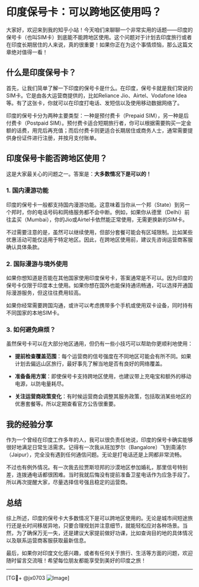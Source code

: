 # 印度保号卡：可以跨地区使用吗？

大家好，欢迎来到我的知乎小站！今天咱们来聊聊一个非常实用的话题——印度的保号卡（也叫SIM卡）到底能不能跨地区使用。这个问题对于计划去印度旅行或者在印度长期居住的人来说，真的很重要！如果你正在为这个事情烦恼，那么这篇文章绝对值得一看！

## 什么是印度保号卡？

首先，让我们简单了解一下印度的保号卡是什么。在印度，保号卡就是我们常说的SIM卡。它是由各大运营商提供的，比如Reliance Jio、Airtel、Vodafone Idea等。有了这张卡，你就可以在印度打电话、发短信以及使用移动数据网络了。

印度的保号卡分为两种主要类型：一种是预付费卡（Prepaid SIM），另一种是后付费卡（Postpaid SIM）。预付费卡适合短期旅行者，你可以根据需要购买一定金额的话费，用完后再充值；而后付费卡则更适合长期居住或商务人士，通常需要提供身份证件进行注册，并按月支付账单。

## 印度保号卡能否跨地区使用？

这是大家最关心的问题之一。答案是：**大多数情况下是可以的！**

### 1. **国内漫游功能**
   印度的保号卡一般都支持国内漫游功能。这意味着当你从一个邦（State）到另一个邦时，你的电话号码和网络服务都不会中断。例如，如果你从德里（Delhi）前往孟买（Mumbai），你的Jio或Airtel卡依然能正常使用，无需更换新的SIM卡。

   不过需要注意的是，虽然可以继续使用，但部分套餐可能会有区域限制。比如某些优惠活动可能仅适用于特定地区。因此，在跨地区使用前，建议先咨询运营商客服确认具体条款。

### 2. **国际漫游与境外使用**
   如果你想知道是否能在其他国家使用印度保号卡，答案通常是不可以。因为印度的保号卡仅限于印度本土使用。如果你想在国外也能保持通讯畅通，可以选择开通国际漫游服务，但这往往费用较高。

   如果你经常需要跨国沟通，或许可以考虑携带多个手机或使用双卡设备，同时持有不同国家的本地SIM卡。

### 3. **如何避免麻烦？**
   虽然保号卡可以在大部分地区通用，但仍有一些小技巧可以帮助你更顺利地使用：
   
   - **提前检查覆盖范围**：每个运营商的信号强度在不同地区可能会有所不同。如果计划去偏远山区旅行，最好事先了解当地是否有良好的网络覆盖。
   
   - **准备备用方案**：即使保号卡支持跨地区使用，也建议带上充电宝和额外的移动电源，以防电量耗尽。
   
   - **关注运营商政策变化**：有时候运营商会调整其服务政策，包括取消某些地区的优惠套餐等。所以定期查看官方公告很重要。

## 我的经验分享

作为一个曾经在印度工作多年的人，我可以很负责任地说，印度的保号卡确实能够很好地满足日常生活需求。记得有一次我从班加罗尔（Bangalore）飞到斋浦尔（Jaipur），完全没有遇到任何通信问题。无论是打电话还是上网都非常流畅。

不过也有例外情况。有一次我去拉贾斯坦邦的沙漠地区参加婚礼，那里信号特别差，连拨通电话都很困难。当时我就后悔没有提前准备卫星电话作为应急手段了。所以再次提醒大家，尽量选择信号强且稳定的运营商。

## 总结

综上所述，印度的保号卡大多数情况下是可以跨地区使用的。无论是城市间短途旅行还是长时间移居异地，只要合理规划并注意细节，就能轻松应对各种场景。当然，为了确保万无一失，还是建议大家提前做好功课，比如查询目的地的具体情况以及联系运营商客服获取最新信息。

最后，如果你对印度文化感兴趣，或者有任何关于旅行、生活等方面的问题，欢迎随时留言交流哦！希望每位朋友都能享受到美好的印度之旅！

---

[TG💪+ @jx0703 ![Image](https://github.com/user-attachments/assets/dbca1d08-cadb-493c-b0ec-ad6f7a83f270)]